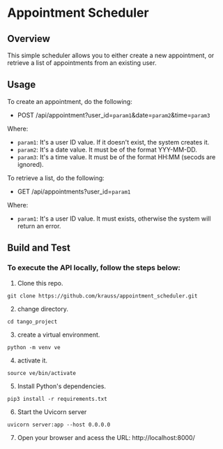 # Appointment Scheduler

## Overview
This simple scheduler allows you to either create a new appointment, or retrieve a list of appointments from an existing user.

## Usage
To create an appointment, do the following:

 - POST /api/appointment?user_id=`param1`&date=`param2`&time=`param3`

Where: 
 - `param1`: It's a user ID value. If it doesn't exist, the system creates it.
 - `param2`: It's a date value. It must be of the format YYY-MM-DD.
 - `param3`: It's a time value. It must be of the format HH:MM (secods are ignored).

To retrieve a list, do the following:

 - GET /api/appointments?user_id=`param1`

Where: 
 - `param1`: It's a user ID value. It must exists, otherwise the system will return an error.


## Build and Test

### To execute the API locally, follow the steps below:

1. Clone this repo.
```
git clone https://github.com/krauss/appointment_scheduler.git
```
2. change directory.
```
cd tango_project
```
3. create a virtual environment.
```
python -m venv ve
```
4. activate it.
```
source ve/bin/activate
```
5. Install Python's dependencies.
```
pip3 install -r requirements.txt
```
6. Start the Uvicorn server
```
uvicorn server:app --host 0.0.0.0 
```
7. Open your browser and acess the URL: http://localhost:8000/